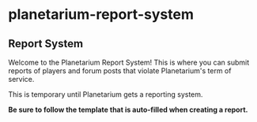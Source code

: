 # planetarium-report-system

## Report System

Welcome to the Planetarium Report System! This is where you can submit reports of players and forum posts that violate Planetarium's term of service.

This is temporary until Planetarium gets a reporting system.

**Be sure to follow the template that is auto-filled when creating a report.**
